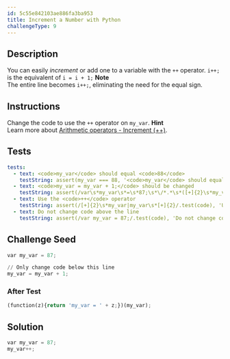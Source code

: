 ```yaml
---
id: 5c55e842103ae886fa3ba953
title: Increment a Number with Python
challengeType: 9
---
```


## Description
<section id='description'>
You can easily <dfn>increment</dfn> or add one to a variable with the <code>++</code> operator.
<code>i++;</code>
is the equivalent of
<code>i = i + 1;</code>
<strong>Note</strong><br>The entire line becomes <code>i++;</code>, eliminating the need for the equal sign.
</section>

## Instructions
<section id='instructions'>
Change the code to use the <code>++</code> operator on <code>my_var</code>.
<strong>Hint</strong><br>Learn more about <a href="https://developer.mozilla.org/en/docs/Web/Python/Reference/Operators/Arithmetic_Operators#Increment_()" target="_blank">Arithmetic operators - Increment (++)</a>.
</section>

## Tests
<section id='tests'>

```yml
tests:
  - text: <code>my_var</code> should equal <code>88</code>
    testString: assert(my_var === 88, '<code>my_var</code> should equal <code>88</code>');
  - text: <code>my_var = my_var + 1;</code> should be changed
    testString: assert(/var\s*my_var\s*=\s*87;\s*\/*.*\s*([+]{2}\s*my_var|my_var\s*[+]{2});/.test(code), '<code>my_var = my_var + 1;</code> should be changed');
  - text: Use the <code>++</code> operator
    testString: assert(/[+]{2}\s*my_var|my_var\s*[+]{2}/.test(code), 'Use the <code>++</code> operator');
  - text: Do not change code above the line
    testString: assert(/var my_var = 87;/.test(code), 'Do not change code above the line');

```

</section>

## Challenge Seed
<section id='challengeSeed'>

<div id='py-seed'>

```python
var my_var = 87;

// Only change code below this line
my_var = my_var + 1;

```

</div>


### After Test
<div id='js-teardown'>

```python
(function(z){return 'my_var = ' + z;})(my_var);
```

</div>

</section>

## Solution
<section id='solution'>


```python
var my_var = 87;
my_var++;
```

</section>
